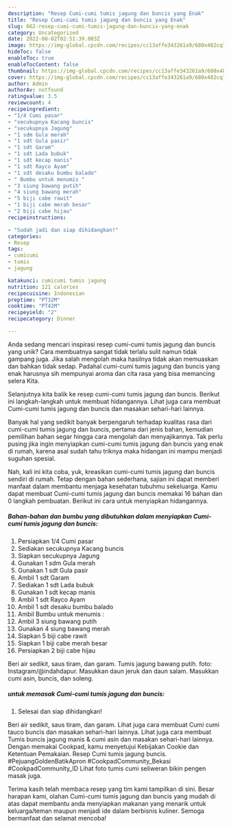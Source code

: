 ```yaml
---
description: "Resep Cumi-cumi tumis jagung dan buncis yang Enak"
title: "Resep Cumi-cumi tumis jagung dan buncis yang Enak"
slug: 662-resep-cumi-cumi-tumis-jagung-dan-buncis-yang-enak
category: Uncategorized
date: 2022-08-02T02:51:39.003Z
image: https://img-global.cpcdn.com/recipes/cc13affe343261a9/680x482cq70/cumi-cumi-tumis-jagung-dan-buncis-foto-resep-utama.jpg
hideToc: false
enableToc: true
enableTocContent: false
thumbnail: https://img-global.cpcdn.com/recipes/cc13affe343261a9/680x482cq70/cumi-cumi-tumis-jagung-dan-buncis-foto-resep-utama.jpg
cover: https://img-global.cpcdn.com/recipes/cc13affe343261a9/680x482cq70/cumi-cumi-tumis-jagung-dan-buncis-foto-resep-utama.jpg
author: Admin
authorAv: notfound
ratingvalue: 3.5
reviewcount: 4
recipeingredient:
- "1/4 Cumi pasar"
- "secukupnya Kacang buncis"
- "secukupnya Jagung"
- "1 sdm Gula merah"
- "1 sdt Gula pasir"
- "1 sdt Garam"
- "1 sdt Lada bubuk"
- "1 sdt kecap manis"
- "1 sdt Rayco Ayam"
- "1 sdt desaku bumbu balado"
- " Bumbu untuk menumis "
- "3 siung bawang putih"
- "4 siung bawang merah"
- "5 biji cabe rawit"
- "1 biji cabe merah besar"
- "2 biji cabe hijau"
recipeinstructions:

- "Sudah jadi dan siap dihidangkan!"
categories:
- Resep
tags:
- cumicumi
- tumis
- jagung

katakunci: cumicumi tumis jagung 
nutrition: 121 calories
recipecuisine: Indonesian
preptime: "PT32M"
cooktime: "PT42M"
recipeyield: "2"
recipecategory: Dinner

---
```





Anda sedang mencari inspirasi resep cumi-cumi tumis jagung dan buncis yang unik? Cara membuatnya sangat tidak terlalu sulit namun tidak gampang juga. Jika salah mengolah maka hasilnya tidak akan memuaskan dan bahkan tidak sedap. Padahal cumi-cumi tumis jagung dan buncis yang enak harusnya sih mempunyai aroma dan cita rasa yang bisa memancing selera Kita.





Selanjutnya kita balik ke resep cumi-cumi tumis jagung dan buncis. Berikut ini langkah-langkah untuk membuat hidangannya. Lihat juga cara membuat Cumi-cumi tumis jagung dan buncis dan masakan sehari-hari lainnya.

Banyak hal yang sedikit banyak berpengaruh terhadap kualitas rasa dari cumi-cumi tumis jagung dan buncis, pertama dari jenis bahan, kemudian pemilihan bahan segar hingga cara mengolah dan menyajikannya. Tak perlu pusing jika ingin menyiapkan cumi-cumi tumis jagung dan buncis yang enak di rumah, karena asal sudah tahu triknya maka hidangan ini mampu menjadi suguhan spesial.






Nah, kali ini kita coba, yuk, kreasikan cumi-cumi tumis jagung dan buncis sendiri di rumah. Tetap dengan bahan sederhana, sajian ini dapat memberi manfaat dalam membantu menjaga kesehatan tubuhmu sekeluarga. Kamu dapat membuat Cumi-cumi tumis jagung dan buncis memakai 16 bahan dan 0 langkah pembuatan. Berikut ini cara untuk menyiapkan hidangannya.

<!--inarticleads1-->

##### Bahan-bahan dan bumbu yang dibutuhkan dalam menyiapkan Cumi-cumi tumis jagung dan buncis:

1. Persiapkan 1/4 Cumi pasar
1. Sediakan secukupnya Kacang buncis
1. Siapkan secukupnya Jagung
1. Gunakan 1 sdm Gula merah
1. Gunakan 1 sdt Gula pasir
1. Ambil 1 sdt Garam
1. Sediakan 1 sdt Lada bubuk
1. Gunakan 1 sdt kecap manis
1. Ambil 1 sdt Rayco Ayam
1. Ambil 1 sdt desaku bumbu balado
1. Ambil  Bumbu untuk menumis :
1. Ambil 3 siung bawang putih
1. Gunakan 4 siung bawang merah
1. Siapkan 5 biji cabe rawit
1. Siapkan 1 biji cabe merah besar
1. Persiapkan 2 biji cabe hijau


Beri air sedikit, saus tiram, dan garam. Tumis jagung bawang putih. foto: Instagram/@indahdapur. Masukkan daun jeruk dan daun salam. Masukkan cumi asin, buncis, dan soleng. 

<!--inarticleads2-->

#####  untuk memasak Cumi-cumi tumis jagung dan buncis:


1. Selesai dan siap dihidangkan!

Beri air sedikit, saus tiram, dan garam. Lihat juga cara membuat Cumi cumi tauco buncis dan masakan sehari-hari lainnya. Lihat juga cara membuat Tumis buncis jagung manis &amp; cumi asin dan masakan sehari-hari lainnya. Dengan memakai Cookpad, kamu menyetujui Kebijakan Cookie dan Ketentuan Pemakaian. Resep Cumi tumis jagung buncis. #PejuangGoldenBatikApron #CookpadCommunity_Bekasi #CookpadCommunity_ID Lihat foto tumis cumi seliweran bikin pengen masak juga. 

Terima kasih telah membaca resep yang tim kami tampilkan di sini. Besar harapan kami, olahan Cumi-cumi tumis jagung dan buncis yang mudah di atas dapat membantu anda menyiapkan makanan yang menarik untuk keluarga/teman maupun menjadi ide dalam berbisnis kuliner. Semoga bermanfaat dan selamat mencoba!
